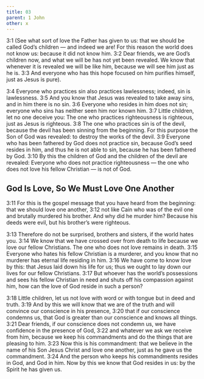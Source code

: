 ```yaml
---
title: 03
parent: 1 John
other: x
---
```


<a name="3:1">3:1</a> (See what sort of love the Father has given to us: that we should be called God’s children — and indeed we are! For this reason the world does not know us: because it did not know him. <a name="3:2">3:2</a> Dear friends, we are God’s children now, and what we will be has not yet been revealed. We know that whenever it is revealed we will be like him, because we will see him just as he is. <a name="3:3">3:3</a> And everyone who has this hope focused on him purifies himself, just as Jesus is pure).

<a name="3:4">3:4</a> Everyone who practices sin also practices lawlessness; indeed, sin is lawlessness. <a name="3:5">3:5</a> And you know that Jesus was revealed to take away sins, and in him there is no sin. <a name="3:6">3:6</a> Everyone who resides in him does not sin; everyone who sins has neither seen him nor known him. <a name="3:7">3:7</a> Little children, let no one deceive you: The one who practices righteousness is righteous, just as Jesus is righteous. <a name="3:8">3:8</a> The one who practices sin is of the devil, because the devil has been sinning from the beginning. For this purpose the Son of God was revealed: to destroy the works of the devil. <a name="3:9">3:9</a> Everyone who has been fathered by God does not practice sin, because God’s seed resides in him, and thus he is not able to sin, because he has been fathered by God. <a name="3:10">3:10</a> By this the children of God and the children of the devil are revealed: Everyone who does not practice righteousness — the one who does not love his fellow Christian — is not of God.

## God Is Love, So We Must Love One Another

<a name="3:11">3:11</a> For this is the gospel message that you have heard from the beginning: that we should love one another, <a name="3:12">3:12</a> not like Cain who was of the evil one and brutally murdered his brother. And why did he murder him? Because his deeds were evil, but his brother’s were righteous.

<a name="3:13">3:13</a> Therefore do not be surprised, brothers and sisters, if the world hates you. <a name="3:14">3:14</a> We know that we have crossed over from death to life because we love our fellow Christians. The one who does not love remains in death. <a name="3:15">3:15</a> Everyone who hates his fellow Christian is a murderer, and you know that no murderer has eternal life residing in him. <a name="3:16">3:16</a> We have come to know love by this: that Jesus laid down his life for us; thus we ought to lay down our lives for our fellow Christians. <a name="3:17">3:17</a> But whoever has the world’s possessions and sees his fellow Christian in need and shuts off his compassion against him, how can the love of God reside in such a person?

<a name="3:18">3:18</a> Little children, let us not love with word or with tongue but in deed and truth. <a name="3:19">3:19</a> And by this we will know that we are of the truth and will convince our conscience in his presence, <a name="3:20">3:20</a> that if our conscience condemns us, that God is greater than our conscience and knows all things. <a name="3:21">3:21</a> Dear friends, if our conscience does not condemn us, we have confidence in the presence of God, <a name="3:22">3:22</a> and whatever we ask we receive from him, because we keep his commandments and do the things that are pleasing to him. <a name="3:23">3:23</a> Now this is his commandment: that we believe in the name of his Son Jesus Christ and love one another, just as he gave us the commandment. <a name="3:24">3:24</a> And the person who keeps his commandments resides in God, and God in him. Now by this we know that God resides in us: by the Spirit he has given us.
